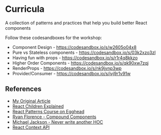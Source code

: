 # Curricula
A collection of patterns and practices that help you build better React components

Follow these codesandboxes for the workshop:

* Component Design - https://codesandbox.io/s/w2605o04x8
* Pure vs Stateless components - https://codesandbox.io/s/03k2xzo3zl
* Having fun with props - https://codesandbox.io/s/r1r4q8kkzo
* Higher Order Components - https://codesandbox.io/s/qk90xw7zqj
* RenderProps - https://codesandbox.io/s/nk9jvnp3wp
* Provider/Consumer - https://codesandbox.io/s/jvj9r1v91w

## References

* [My Original Article](https://medium.freecodecamp.org/evolving-patterns-in-react-116140e5fe8f)
* [React Children Explained](https://mxstbr.blog/2017/02/react-children-deepdive/)
* [React Patterns Course on Egghead](https://egghead.io/courses/advanced-react-component-patterns)
* [Ryan Florence - Compound Components](https://www.youtube.com/watch?v=hEGg-3pIHlE)
* [Michael Jackson - Never write another HOC](https://www.youtube.com/watch?v=BcVAq3YFiuc)
* [React Context API](https://medium.com/dailyjs/reacts-%EF%B8%8F-new-context-api-70c9fe01596b)
